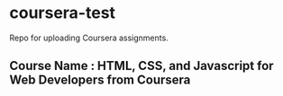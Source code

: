 # coursera-test
Repo for uploading Coursera assignments.

## Course Name : HTML, CSS, and Javascript for Web Developers from Coursera
